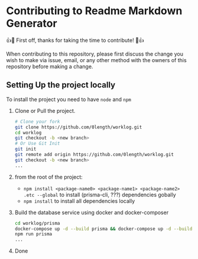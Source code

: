 # Contributing to Readme Markdown Generator

👍🎉 First off, thanks for taking the time to contribute! 🎉👍

When contributing to this repository, please first discuss the change you wish to make via issue, email, or any other method with the owners of this repository before making a change.


## Setting Up the project locally

To install the project you need to have `node` and `npm`
1.  Clone or Pull the project.
    ```sh
    # Clone your fork
    git clone https://github.com/0length/worklog.git
    cd worklog
    git checkout -b <new branch>
    # Or Use Git Init
    git init
    git remote add origin https://github.com/0length/worklog.git
    git checkout -b <new branch>
    ...
    ```
2. from the root of the project: 
    - ```npm install <package-name0> <package-name1> <package-name2> .etc --global``` to install  (prisma-cli, ???) dependencies gobally
    - ```npm install``` to install all dependencies locally
    
4. Build the database service using docker and docker-composer
    ```sh
    cd worklog/prisma
    docker-compose up -d --build prisma && docker-compose up -d --build mongo
    npm run prisma
    ...
    ```
5. Done
